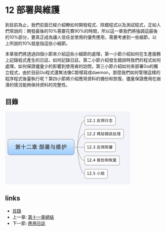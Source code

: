 # 12 部署與維護
到目前為止，我們前面已經介紹瞭如何開發程式、除錯程式以及測試程式，正如人們常說的：開發最後的10%需要花費90%的時間，所以這一章我們將強調這最後的10%部分，要真正成為讓人信任並使用的優秀應用，需要考慮到一些細節，以上所說的10%就是指這些小細節。

本章我們將透過四個小節來介紹這些小細節的處理，第一小節介紹如何在生產服務上記錄程式產生的日誌，如何記錄日誌，第二小節介紹發生錯誤時我們的程式如何處理，如何保證儘量少的影響到使用者的訪問，第三小節介紹如何來部署Go的獨立程式，由於目前Go程式還無法像C那樣寫成daemon，那麼我們如何管理這樣的程序程式後臺執行呢？第四小節將介紹應用資料的備份和恢復，儘量保證應用在崩潰的情況能夠保持資料的完整性。
## 目錄
 ![](images/navi12.png?raw=true)

## links
   * [目錄](<preface.md>)
   * 上一章: [第十一章總結](<11.4.md>)
   * 下一節: [應用日誌](<12.1.md>)